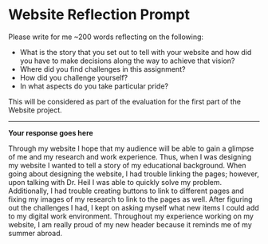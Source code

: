 # Website Reflection Prompt

Please write for me ~200 words reflecting on the following:
  * What is the story that you set out to tell with your website and how did you have to make decisions along the way to achieve that vision? 
  * Where did you find challenges in this assignment?
  * How did you challenge yourself?
  * In what aspects do you take particular pride?

This will be considered as part of the evaluation for the first part of the Website project. 

------
**Your response goes here**

Through my website I hope that my audience will be able to gain a glimpse of me and my research and work experience. Thus, when I was designing my website I wanted to tell a story of my educational background. When going about designing the website, I had trouble linking the pages; however, upon talking with Dr. Heil I was able to quickly solve my problem.  Additionally, I had trouble creating buttons to link to different pages and fixing my images of my research to link to the pages as well. After figuring out the challenges I had, I kept on asking myself what new items I could add to my digital work environment. Throughout my experience working on my website, I am really proud of my new header because it reminds me of my summer abroad.
